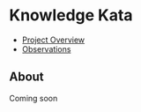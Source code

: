 # Knowledge Kata

- [Project Overview](/docs/brief.md)
- [Observations](/docs/observations.md)

## About

Coming soon

